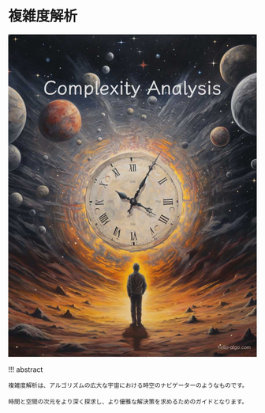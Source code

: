 # 複雑度解析

![Complexity analysis](../assets/covers/chapter_complexity_analysis.jpg)

!!! abstract

    複雑度解析は、アルゴリズムの広大な宇宙における時空のナビゲーターのようなものです。

    時間と空間の次元をより深く探求し、より優雅な解決策を求めるためのガイドとなります。
